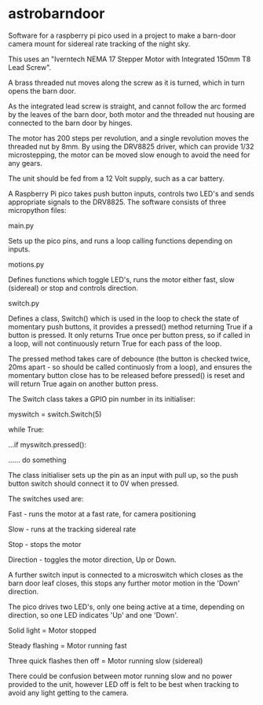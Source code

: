 # astrobarndoor
Software for a raspberry pi pico used in a project to make a barn-door camera mount for sidereal rate tracking of the night sky.

This uses an "Iverntech NEMA 17 Stepper Motor with Integrated 150mm T8 Lead Screw".

A brass threaded nut moves along the screw as it is turned, which in turn opens the barn door.

As the integrated lead screw is straight, and cannot follow the arc formed by the leaves of the barn door, both motor and the threaded nut housing are connected to the barn door by hinges.

The motor has 200 steps per revolution, and a single revolution moves the threaded nut by 8mm. By using the DRV8825 driver, which can provide 1/32 microstepping, the motor can be moved slow enough to avoid the need for any gears.

The unit should be fed from a 12 Volt supply, such as a car battery.

A Raspberry Pi pico takes push button inputs, controls two LED's and sends appropriate signals to the DRV8825. The software consists of three micropython files:

main.py

Sets up the pico pins, and runs a loop calling functions depending on inputs.

motions.py

Defines functions which toggle LED's, runs the motor either fast, slow (sidereal) or stop and controls direction.

switch.py

Defines a class, Switch() which is used in the loop to check the state of momentary push buttons, it provides a pressed() method returning True if a button is pressed. It only returns True once per button press, so if called in a loop, will not continuously return True for each pass of the loop.

The pressed method takes care of debounce (the button is checked twice, 20ms apart - so should be called continuosly from a loop), and ensures the momentary button close has to be released before pressed() is reset and will return True again on another button press.

The Switch class takes a GPIO pin number in its initialiser:

myswitch = switch.Switch(5)

while True:

...if myswitch.pressed():

...... do something


The class initialiser sets up the pin as an input with pull up, so the push button switch should connect it to 0V when pressed.

The switches used are:

Fast - runs the motor at a fast rate, for camera positioning

Slow - runs at the tracking sidereal rate

Stop - stops the motor

Direction - toggles the motor direction, Up or Down.

A further switch input is connected to a microswitch which closes as the barn door leaf closes, this stops any further motor motion in the 'Down' direction.

The pico drives two LED's, only one being active at a time, depending on direction, so one LED indicates 'Up' and one 'Down'.

Solid light = Motor stopped

Steady flashing = Motor running fast

Three quick flashes then off = Motor running slow (sidereal)

There could be confusion between motor running slow and no power provided to the unit, however LED off is felt to be best when tracking to avoid any light getting to the camera.


